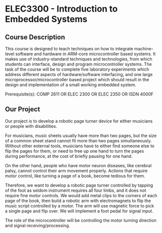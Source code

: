 # ELEC3300 - Introduction to Embedded Systems

## Course Description

This course is designed to teach techniques on how to integrate machine-level software and hardware in ARM-core microcontroller based systems. It makes use of industry-standard techniques and technologies, from which students can interface, design and program microcontroller systems. The task of the course will be to complete five laboratory experiments which address different aspects of hardware/software interfacing, and one large microprocessor/microcontroller based project which should result in the design and implementation of a small working embedded system.

Prerequisite(s): COMP 2611 OR ELEC 2300 OR ELEC 2350 OR ISDN 4000F

## Our Project

Our project is to develop a robotic page turner device for either musicians or people with disabilities.

For musicians, music sheets usually have more than two pages, but the size of a common sheet stand cannot fit more than two pages simultaneously. Without other external tools, musicians have to either find someone else to flip the pages for them, or need to free up one hand to turn the pages during performance, at the cost of briefly pausing for one hand.

On the other hand, people who have motor neuron diseases, like cerebral palsy, cannot control their arm movement properly. Actions that require motor control, like turning a page of a book, become tedious for them.

Therefore, we want to develop a robotic page turner controlled by tapping of the foot as seldom instrument requires all four limbs, and it does not require fine motor controls.
We would add metal clips to the corners of each page of the book, then build a robotic arm with electromagnets to flip the music script controlled by a motor. The arm will use magnetic force to pick a single page and flip over. We will implement a foot pedal for signal input. 

The role of the microcontroller will be controlling the motor turning direction and signal receiving/processing.
